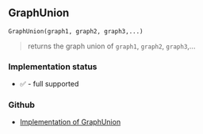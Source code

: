 ## GraphUnion

``` 
GraphUnion(graph1, graph2, graph3,...)
```

> returns the graph union of `graph1`, `graph2`, `graph3`,...
 
  






### Implementation status

* &#x2705; - full supported

### Github

* [Implementation of GraphUnion](https://github.com/axkr/symja_android_library/blob/master/symja_android_library/matheclipse-core/src/main/java/org/matheclipse/core/builtin/GraphFunctions.java#L358) 
